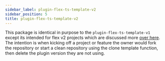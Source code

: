 ```yaml
---
sidebar_label: plugin-flex-ts-template-v2
sidebar_position: 5
title: plugin-flex-ts-template-v2
---
```


This package is identical in purpose to the `plugin-flex-ts-template-v1` except its intended for flex v2 projects which are discussed more [over here](/setup-guides/building-with-template). The intention is when kicking off a project or feature the owner would fork the repository or start a clean repository using the clone template function, then delete the plugin version they are not using.
